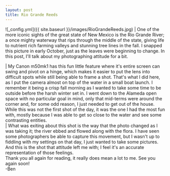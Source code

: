 ```yaml
---
layout: post
title: Rio Grande Reeds
---
```


![_config.yml]({{ site.baseurl }}/images/RioGrandeReeds.jpg)
|       One of the more iconic sights of the great state of New Mexico is the Rio Grande River; a once mighty waterway that rips through the middle of the state, giving life to nutrient rich farming valleys and stunning tree lines in the fall. I snapped this picture in early October, just as the leaves were beginning to change. In this post, I'll talk about my photographing attitude for a bit.

|       My Canon m50mk1 has this fun little feature where it's entire screen can swing and pivot on a hinge, which makes it easier to put the lens into difficult spots while still being able to frame a shot. That's what I did here, as I put the camera almost on top of the water in a small boat launch. I remember it being a crisp fall morning as I wanted to take some time to be outside before the harsh winter set in. I went down to the Alameda open space with no particular goal in mind, only that mid-terms were around the corner and, for some odd reason, I just needed to get out of the house. While this was not the first shot of the day, it was the one I had the most fun with, mostly because I was able to get so close to the water and see some contrasting entities.  
|       What was exiting about this shot is the way that the photo changed as I was taking it; the river ebbed and flowed along with the flora. I have seen some photographers be able to capture this movement, but I wasn't up to fiddling with my settings on that day, I just wanted to take some pictures. And this is the shot that attitude left me with; I feel it's an accurate representation of those feelings.  
Thank you all again for reading, it really does mean a lot to me. See you again soon!  
-Ben
